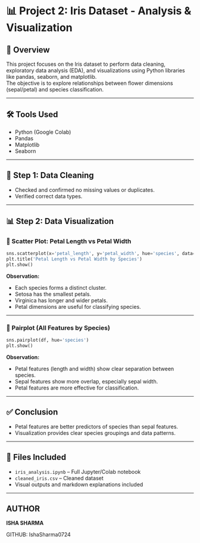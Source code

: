 # 📊 Project 2: Iris Dataset - Analysis & Visualization

## 📌 Overview
This project focuses on the Iris dataset to perform data cleaning, exploratory data analysis (EDA), and visualizations using Python libraries like pandas, seaborn, and matplotlib.  
The objective is to explore relationships between flower dimensions (sepal/petal) and species classification.

---

## 🛠️ Tools Used
- Python (Google Colab)
- Pandas
- Matplotlib
- Seaborn

---

## 🧹 Step 1: Data Cleaning
- Checked and confirmed no missing values or duplicates.
- Verified correct data types.

---

## 📊 Step 2: Data Visualization

### 🔹 Scatter Plot: Petal Length vs Petal Width
```python
sns.scatterplot(x='petal_length', y='petal_width', hue='species', data=df)
plt.title('Petal Length vs Petal Width by Species')
plt.show()
```
**Observation:**
- Each species forms a distinct cluster.
- Setosa has the smallest petals.
- Virginica has longer and wider petals.
- Petal dimensions are useful for classifying species.

---

### 🔹 Pairplot (All Features by Species)
```python
sns.pairplot(df, hue='species')
plt.show()
```
**Observation:**
- Petal features (length and width) show clear separation between species.
- Sepal features show more overlap, especially sepal width.
- Petal features are more effective for classification.

---

## ✅ Conclusion
- Petal features are better predictors of species than sepal features.
- Visualization provides clear species groupings and data patterns.

---

## 📎 Files Included
- `iris_analysis.ipynb` – Full Jupyter/Colab notebook
- `cleaned_iris.csv` – Cleaned dataset
- Visual outputs and markdown explanations included

---
## AUTHOR

**ISHA SHARMA**

GITHUB: IshaSharma0724
  

